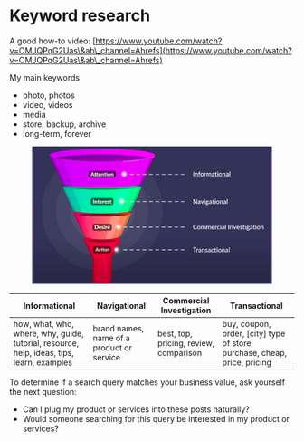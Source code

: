 # Keyword research

A good how-to video: [https://www.youtube.com/watch?v=OMJQPqG2Uas\&ab\_channel=Ahrefs](https://www.youtube.com/watch?v=OMJQPqG2Uas\&ab\_channel=Ahrefs)

My main keywords

* photo, photos
* video, videos
* media
* store, backup, archive
* long-term, forever



<figure><img src="../../.gitbook/assets/image (4).png" alt=""><figcaption></figcaption></figure>



| Informational                                                                             | Navigational                              | Commercial Investigation               | Transactional                                                              |
| ----------------------------------------------------------------------------------------- | ----------------------------------------- | -------------------------------------- | -------------------------------------------------------------------------- |
| how, what, who, where, why, guide, tutorial, resource, help, ideas, tips, learn, examples | brand names, name of a product or service | best, top, pricing, review, comparison | buy, coupon, order, \[city] type of store, purchase, cheap, price, pricing |

To determine if a search query matches your business value, ask yourself the next question:

* Can I plug my product or services into these posts naturally?
* Would someone searching for this query be interested in my product or services?

